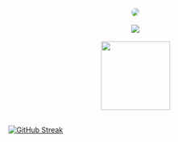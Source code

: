 <!-- Coding GIF -->
<div align="center">
  <img style="border-radius: 100px;" src="https://cdn.jsdelivr.net/gh/sun0225SUN/photos/images/202108300019556.gif" />
</div>
<br>

<!-- GitHub Trophies -->
<div align="center">
  <img src="https://github-profile-trophy.vercel.app/?username=dnAnh1523&theme=gruvbox&row=1&column=6&no-frame=true&no-bg=true" />
</div>
<br>

<!-- GitHub Stats with Custom Gradient Color -->
<div align="center">
  <img height="137px" src="https://github-readme-stats.vercel.app/api?username=dnAnh1523&hide_title=true&hide_border=true&show_icons=true&line_height=21&text_color=000&icon_color=000&bg_color=8cf0ff,61f5f8,32f8e7,0afbce,30fbac,46f895,5bf47b,6fef60,73e84f,77e03d,7bd927,7fd100&theme=graywhite" />
</div>
<br>

[![GitHub Streak](https://github-readme-streak-stats.herokuapp.com?user=dnAnh1523&theme=dark&hide_border=true&date_format=j%2Fn%5B%2FY%5D)](https://git.io/streak-stats)
